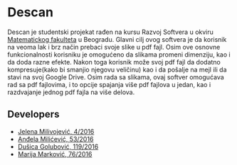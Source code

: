 # Descan

Descan je studentski projekat rađen na kursu Razvoj Softvera u okviru [Matematickog fakulteta](http://www.matf.bg.ac.rs/)  u Beogradu. Glavni cilj ovog softvera je da korisnik na veoma lak i brz način prebaci svoje slike u pdf fajl. Osim ove osnovne funkcionalnosti korisniku je omogućeno da slikama promeni dimenziju, kao i da doda razne efekte. Nakon toga korisnik može svoj pdf fajl da dodatno kompresuje(kako bi smanjio njegovu veličinu) kao i da pošalje na mejl ili da stavi na svoj Google Drive. Osim rada sa slikama, ovaj softver omogućava rad sa pdf fajlovima, i to opcije spajanja više pdf fajlova u jedan, kao i razdvajanje jednog pdf fajla na više delova. 

## Developers

- [Jelena Milivojević, 4/2016](https://gitlab.com/ratspeaker)
- [Anđela Milićević, 53/2016](https://gitlab.com/andjaam)
- [Dušica Golubović, 119/2016](https://gitlab.com/golubovicd)
- [Marija Marković, 76/2016](https://gitlab.com/marija.markovic)
